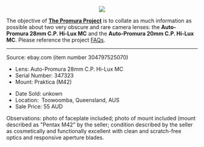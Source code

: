 <p align="center">
   <img src="https://user-images.githubusercontent.com/110672536/183131595-afeb1dec-1c84-436c-9a50-90468f9ec3ec.png">
</p>

<p>
   The objective of <b><a href="https://github.com/martbetz/The-Promura-Project/blob/main/README.md">The Promura Project</a></b> is to collate as much information as possible about two very obscure and rare camera lenses: the <b>Auto-Promura 28mm C.P. Hi-Lux MC</b> and the <b>Auto-Promura 20mm C.P. Hi-Lux MC</b>. Please reference the project <a href="https://github.com/martbetz/The-Promura-Project/blob/main/FAQs.md">FAQs</a>.

---

Source: ebay.com (item number 304797525070)

- Lens: Auto-Promura 28mm C.P. Hi-Lux MC
- Serial Number: 347323
- Mount: Praktica (M42)

[]()

- Date Sold: unkown
- Location:  Toowoomba, Queensland, AUS
- Sale Price: 55 AUD
  
[]()

Observations: photo of faceplate included; photo of mount included (mount described as "Pentax M42" by the seller; condition described by the seller as cosmetically and functionally excellent with clean and scratch-free optics and responsive aperture blades.



